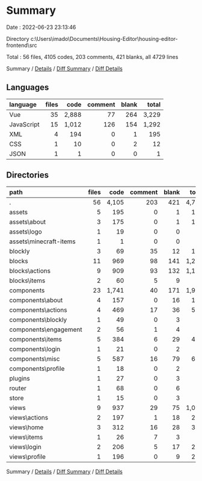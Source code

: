 # Summary

Date : 2022-06-23 23:13:46

Directory c:\\Users\\imado\\Documents\\Housing-Editor\\housing-editor-frontend\\src

Total : 56 files,  4105 codes, 203 comments, 421 blanks, all 4729 lines

Summary / [Details](details.md) / [Diff Summary](diff.md) / [Diff Details](diff-details.md)

## Languages
| language | files | code | comment | blank | total |
| :--- | ---: | ---: | ---: | ---: | ---: |
| Vue | 35 | 2,888 | 77 | 264 | 3,229 |
| JavaScript | 15 | 1,012 | 126 | 154 | 1,292 |
| XML | 4 | 194 | 0 | 1 | 195 |
| CSS | 1 | 10 | 0 | 2 | 12 |
| JSON | 1 | 1 | 0 | 0 | 1 |

## Directories
| path | files | code | comment | blank | total |
| :--- | ---: | ---: | ---: | ---: | ---: |
| . | 56 | 4,105 | 203 | 421 | 4,729 |
| assets | 5 | 195 | 0 | 1 | 196 |
| assets\\about | 3 | 175 | 0 | 1 | 176 |
| assets\\logo | 1 | 19 | 0 | 0 | 19 |
| assets\\minecraft-items | 1 | 1 | 0 | 0 | 1 |
| blockly | 3 | 69 | 35 | 12 | 116 |
| blocks | 11 | 969 | 98 | 141 | 1,208 |
| blocks\\actions | 9 | 909 | 93 | 132 | 1,134 |
| blocks\\items | 2 | 60 | 5 | 9 | 74 |
| components | 23 | 1,741 | 40 | 171 | 1,952 |
| components\\about | 4 | 157 | 0 | 16 | 173 |
| components\\actions | 4 | 469 | 17 | 36 | 522 |
| components\\blockly | 1 | 49 | 0 | 3 | 52 |
| components\\engagement | 2 | 56 | 1 | 4 | 61 |
| components\\items | 5 | 384 | 6 | 29 | 419 |
| components\\login | 1 | 21 | 0 | 2 | 23 |
| components\\misc | 5 | 587 | 16 | 79 | 682 |
| components\\profile | 1 | 18 | 0 | 2 | 20 |
| plugins | 1 | 27 | 0 | 3 | 30 |
| router | 1 | 68 | 0 | 6 | 74 |
| store | 1 | 15 | 0 | 3 | 18 |
| views | 9 | 937 | 29 | 75 | 1,041 |
| views\\actions | 2 | 197 | 1 | 18 | 216 |
| views\\home | 3 | 312 | 16 | 28 | 356 |
| views\\items | 1 | 26 | 7 | 3 | 36 |
| views\\login | 2 | 206 | 5 | 17 | 228 |
| views\\profile | 1 | 196 | 0 | 9 | 205 |

Summary / [Details](details.md) / [Diff Summary](diff.md) / [Diff Details](diff-details.md)
